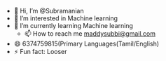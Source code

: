 - 👋 Hi, I’m @Subramanian
- 👀 I’m interested in Machine learning 
- 🌱 I’m currently learning Machine learning 
  - 📫 How to reach me maddysubbi@gmail.com
- 😄 6374759815(Primary Languages(Tamil/English)
- ⚡ Fun fact: Looser

<!---
Subramanian22cs/Subramanian22cs is a ✨ special ✨ repository because its `README.md` (this file) appears on your GitHub profile.
You can click the Preview link to take a look at your changes.
--->
